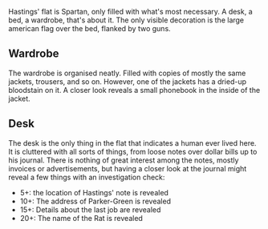 Hastings' flat is Spartan, only filled with what's most necessary. A desk, a bed, a wardrobe, that's about it. The only visible decoration is the large american flag over the bed, flanked by two guns.

## Wardrobe
The wardrobe is organised neatly. Filled with copies of mostly the same jackets, trousers, and so on. However, one of the jackets has a dried-up bloodstain on it. A closer look reveals a small phonebook in the inside of the jacket.

## Desk
The desk is the only thing in the flat that indicates a human ever lived here. It is cluttered with all sorts of things, from loose notes over dollar bills up to his journal.
There is nothing of great interest among the notes, mostly invoices or advertisements, but having a closer look at the journal might reveal a few things with an investigation check:
- 5+: the location of Hastings' note is revealed
- 10+: The address of Parker-Green is revealed
- 15+: Details about the last job are revealed
- 20+: The name of the Rat is revealed
